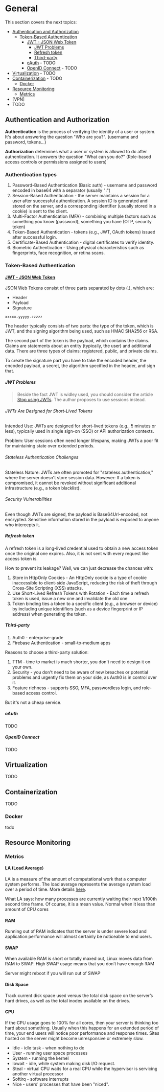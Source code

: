 # General
This section covers the next topics:
- [Authentication and Authorization](#authentication-and-authorization)
  - [Token-Based Authentication](#token-based-authentication)
    - [JWT - JSON Web Token](#jwt---json-web-token)
      - [JWT Problems](#jwt-problems)
      - [Refresh token](#refresh-token)
      - [Third-party](#third-party)
    - [oAuth](#oauth---) - TODO
    - [OpenID Connect](#openid-connect---) - TODO
- [Virtualization](#virtualization) - TODO
- [Containerization](#containerization) - TODO
  - [Docker](#docker)
- [Resource Monitoring](#resource-monitoring)
  - [Metrics](#metrics)
- [VPN]
- TODO

## Authentication and Authorization
**Authentication** is the process of verifying the identity of a user or system. It's about answering the question "Who are you?". (username and password, tokens...)

**Authorization** determines what a user or system is allowed to do after authentication. It answers the question "What can you do?" (Role-based access controls or permissions assigned to users)

### Authentication types
1. Password-Based Authentication (Basic auth) - username and password encoded in base64 with a separator (usually ":")
2. Session-Based Authentication - the server maintains a session for a user after successful authentication. A session ID is generated and stored on the server, and a corresponding identifier (usually stored in a cookie) is sent to the client.
3. Multi-Factor Authentication (MFA) - combining multiple factors such as something you know (password), something you have (OTP, security token)
4. Token-Based Authentication - tokens (e.g., JWT, OAuth tokens) issued after successful login.
5. Certificate-Based Authentication - digital certificates to verify identity.
6. Biometric Authentication - Using physical characteristics such as fingerprints, face recognition, or retina scans.

### Token-Based Authentication
#### [JWT - JSON Web Token](https://jwt.io/introduction)
JSON Web Tokens consist of three parts separated by dots (.), which are:
* Header
* Payload
* Signature

`xxxxx.yyyyy.zzzzz`

The header typically consists of two parts: the type of the token, which is JWT, and the signing algorithm being used, such as HMAC SHA256 or RSA.

The second part of the token is the payload, which contains the claims. Claims are statements about an entity (typically, the user) and additional data. There are three types of claims: registered, public, and private claims.

To create the signature part you have to take the encoded header, the encoded payload, a secret, the algorithm specified in the header, and sign that.


##### JWT Problems

> Beside the fact JWT is widley used, you should consider the article [Stop using JWTs](https://gist.github.com/samsch/0d1f3d3b4745d778f78b230cf6061452). The author proposes to use sessions instead.

###### JWTs Are Designed for Short-Lived Tokens
Intended Use: JWTs are designed for short-lived tokens (e.g., 5 minutes or less), typically used in single sign-on (SSO) or API authorization contexts.

Problem: User sessions often need longer lifespans, making JWTs a poor fit for maintaining state over extended periods.

###### Stateless Authentication Challenges
Stateless Nature: JWTs are often promoted for "stateless authentication," where the server doesn't store session data. However:
If a token is compromised, it cannot be revoked without significant additional infrastructure (e.g., a token blacklist).

###### Security Vulnerabilities
Even though JWTs are signed, the payload is Base64Url-encoded, not encrypted. Sensitive information stored in the payload is exposed to anyone who intercepts it.

##### Refresh token
A refresh token is a long-lived credential used to obtain a new access token once the original one expires. Also, it is not sent with every request
like access token is.

How to prevent its leakage? Well, we can just decrease the chances with:
1. Store in HttpOnly Cookies - An HttpOnly cookie is a type of cookie inaccessible to client-side JavaScript, reducing the risk of theft through Cross-Site Scripting (XSS) attacks.
2. Use Short-Lived Refresh Tokens with Rotation - Each time a refresh token is used, issue a new one and invalidate the old one
3. Token binding ties a token to a specific client (e.g., a browser or device) by including unique identifiers (such as a device fingerprint or IP address) when generating the token.

##### Third-party
1. Auth0 - enterprise-grade
2. Firebase Authentication - small-to-medium apps

Reasons to choose a third-party solution:
1. TTM - time to market is much shorter, you don't need to design it on your own.
2. Security - you don't need to be aware of new breaches or potential problems and urgently fix them
on your side, as Auth0 is in control over it.
3. Feature richness - supports SSO, MFA, passwordless login, and role-based access control.

But it's not a cheap service.

##### oAuth

TODO
##### OpenID Connect
TODO

## Virtualization

TODO

## Containerization
TODO

### Docker
todo

## Resource Monitoring
### Metrics
#### LA (Load Average)

LA is a measure of the amount of computational work that a computer system performs. The load average represents the average system load over a period of time. More details [here](https://medium.com/coinmonks/decoding-load-average-in-linux-cdc98b30e0c6).

What LA says: how many processes are currently waiting their next 1/100th second time frame. Of course, it is a mean value. 
Normal when it less than amount of CPU cores

#### RAM 
Running out of RAM indicates that the server is under severe load and application performance will almost certainly be noticeable to end users.

#### SWAP
When available RAM is short or totally maxed out, Linux moves data from RAM to SWAP. High SWAP usage means that you don’t have enough RAM

Server might reboot if you will run out of SWAP

#### Disk Space
Track current disk space used versus the total disk space on the server’s hard drives, as well as the total inodes available on the drives.

#### CPU
If the CPU usage goes to 100% for all cores, then your server is thinking too hard about something. Usually when this happens for an extended period of time, your end users will notice poor performance and response times. Sites hosted on the server might become unresponsive or extremely slow.

* Idle - idle task - when nothing to do
* User - running user space processes
* System - running the kernel
* Iowait - idle, while system making disk I/O request.
* Steal - virtual CPU waits for a real CPU while the hypervisor is servicing another virtual processor
* Softirq - software interrupts
* Nice  - users' processes that have been "niced".

